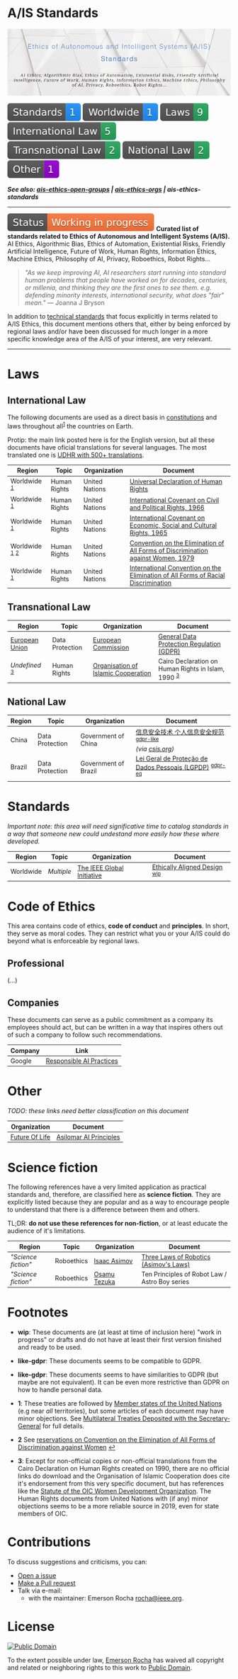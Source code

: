 # A/IS Standards

![Banner: Standards related to Ethics of Autonomous and Intelligent Systems (A/IS)](banner.png)

[![Standards Total](badges/standards-total.svg)](#standards) [![Sandards Worldwide](badges/standards-worldwide.svg)](#standards)
[![Laws](badges/laws-total.svg)](#laws) [![International Law](badges/international-law.svg)](#international-law)  [![Transnational Law](badges/transnational-law.svg)](#transnational-law)  [![National Law](badges/national-law.svg)](#national-law)
[![Other](badges/other-total.svg)](#other)

_**See also:
[ais-ethics-open-groups](https://github.com/fititnt/ais-ethics-open-groups) |
[ais-ethics-orgs](https://github.com/fititnt/ais-ethics-orgs) |
ais-ethics-standards**_

---

![Work in Progress](badges/status-work-in-progress.svg)  **Curated list of standards related to Ethics of Autonomous
and Intelligent Systems (A/IS).** AI Ethics, Algorithmic Bias, Ethics of
Automation, Existential Risks, Friendly Artificial Intelligence, Future of
Work, Human Rights, Information Ethics, Machine Ethics, Philosophy of AI,
Privacy, Roboethics, Robot Rights...

<!--
---

**TL;DR: if you are impatient, the documents you want with "everything" are on
[standards section](#standards) of this document.**

---
-->

> _"As we keep improving AI, AI researchers start running into standard human
problems that people have worked on for decades, centuries, or millenia, and
thinking they are the first ones to see them. e.g. defending minority
interests, international security, what does "fair" mean."_ — Joanna J Bryson

In addition to [technical standards](#standards) that focus explicitly in terms
related to A/IS Ethics, this document mentions others that, either by being
enforced by regional laws and/or have been discussed for much longer in a more
specific knowledge area of the A/IS of your interest, are very relevant.

<!--
Some very quick tips:

**aaaa**: aaaaa.

**bbb**: asdasdasd
-->

<!--
## Translations

- English (English): [fititnt/ais-ethics-standards](https://github.com/fititnt/ais-ethics-standards)
- Portuguese (Português): [fititnt/ais-ethics-standards-pt](https://github.com/fititnt/ais-ethics-standards-pt)

-->
---

# Laws
<!-- Standards enforced by law -->

## International Law

The following documents are used as a direct basis in [constitutions](https://en.wikipedia.org/wiki/List_of_national_constitutions)
and laws throughout all<sup>[1](#f1)</sup> the countries on Earth.

Protip:
the main link posted here is for the English version, but all these documents
have oficial translations for several languages. The most translated one
is [UDHR with 500+ translations](https://www.ohchr.org/EN/UDHR/Pages/SearchByLang.aspx).

| Region | Topic | Organization | Document |
| --- | --- | --- | --- |
| Worldwide <sup>[1](#f1)</sup> | Human Rights | United Nations | [Universal Declaration of Human Rights](https://www.ohchr.org/EN/UDHR/Pages/Language.aspx?LangID=eng) |
| Worldwide <sup>[1](#f1)</sup> | Human Rights | United Nations | [International Covenant on Civil and Political Rights, 1966](https://www.ohchr.org/Documents/ProfessionalInterest/ccpr.pdf) |
| Worldwide <sup>[1](#f1)</sup> | Human Rights | United Nations | [International Covenant on Economic, Social and Cultural Rights, 1965](http://www.ohchr.org/Documents/ProfessionalInterest/cescr.pdf) |
| Worldwide <sup>[1](#f1)</sup> <sup id="a2">[2](#f2)</sup> | Human Rights | United Nations | [Convention on the Elimination of All Forms of Discrimination against Women, 1979](http://www.un.org/womenwatch/daw/cedaw/cedaw.htm) |
| Worldwide <sup>[1](#f1)</sup> | Human Rights | United Nations | [International Convention on the Elimination of All Forms of Racial Discrimination](http://www.ohchr.org/Documents/ProfessionalInterest/cescr.pdf) |

## Transnational Law

| Region | Topic | Organization | Document |
| --- | --- | --- | --- |
| [European Union](https://en.wikipedia.org/wiki/Member_state_of_the_European_Union) | Data Protection | [European Commission](https://ec.europa.eu/) | [General Data Protection Regulation (GDPR)](https://eugdpr.org/) |
| _Undefined_ <sup>[3](#f3)</sup> | Human Rights | [Organisation of Islamic Cooperation](https://www.oic-oci.org/states/?lan=en) | Cairo Declaration on Human Rights in Islam, 1990 <sup>[3](#f3)</sup> |

## National Law

| Region | Topic | Organization | Document |
| --- | --- | --- | --- |
| China | Data Protection | Government of China | [信息安全技术 个人信息安全规范](https://www.tc260.org.cn/upload/2018-01-24/1516799764389090333.pdf) <sup>[gdpr-like](#gdpr-like)</sup> <br> _(via [csis.org](https://www.csis.org/analysis/chinas-emerging-data-privacy-system-and-gdpr))_|
| Brazil | Data Protection | Government of Brazil | [Lei Geral de Proteção de Dados Pessoais (LGPDP)](http://www.planalto.gov.br/ccivil_03/_Ato2015-2018/2018/Lei/L13709.htm) <sup>[gdpr-eq](#gdpr-eq)</sup> |

# Standards

_Important note: this area will need significative time to catalog standards
in a way that someone new could undestand more easily how these where developed._

| Region | Topic | Organization | Document |
| --- | --- | --- | --- |
| Worldwide | _Multiple_ | [The IEEE Global Initiative](https://ethicsinaction.ieee.org/) | [Ethically Aligned Design](https://standards.ieee.org/industry-connections/ec/auto-sys-form.html) <sup>[wip](#wip)</sup> |

# Code of Ethics
This area contains code of ethics, <strong id="code-of-conduct">code of conduct</strong> and <strong id="principles">principles</strong>.
In short, they serve as moral codes. They can restrict what you or your A/IS
could do beyond what is enforceable by regional laws.

## Professional

(...)

## Companies
These documents can serve as a public commitment as a company its employees
should act, but can be written in a way that inspires others out of such a
company to follow such recommendations.

| Company | Link |
| --- | --- |
| Google | [Responsible AI Practices](https://ai.google/education/responsible-ai-practices)

# Other

_TODO: these links need better classification on this document_

| Organization | Document |
| --- | --- |
| [Future Of Life](https://futureoflife.org/team/) | [Asilomar AI Principles](https://futureoflife.org/ai-principles/) |

# Science fiction

The following references have a very limited application as practical standards
and, therefore, are classified here as **science fiction**. They are explicitly
listed because they are popular and as a way to encourage people to understand
that there is a difference between them and others.

TL;DR: **do not use these references for non-fiction**, or at least educate the
audience of it's limitations.

| Region | Topic | Organization | Document |
| --- | --- | --- | --- |
| _"Science fiction"_ | Roboethics | [Isaac Asimov](https://en.wikipedia.org/wiki/Isaac_Asimov) | [Three Laws of Robotics (Asimov's Laws)](https://en.wikipedia.org/wiki/Three_Laws_of_Robotics) |
| _"Science fiction"_ | Roboethics | [Osamu Tezuka](https://en.wikipedia.org/wiki/Osamu_Tezuka) | Ten Principles of Robot Law / Astro Boy series |

<!--
Ten Principles of Robot Law / Astro Boy series, see https://akikok012um1.wordpress.com/japans-ten-principles-of-robot-law/
-->

# Footnotes

- <b id="wip">wip</b>: These documents are (at least at time of inclusion here) 
  "work in progress" or drafts and do not have at least their first version
  finished and ready to be used.
- <b id="gdpr-eq">like-gdpr</b>: These documents seems to be compatible to GDPR.
- <b id="gdpr-like">like-gdpr</b>: These documents seems to have similarities to
  GDPR (but maybe are not equivalent). It can be even more restrictive than
  GDPR on how to handle personal data.

- <b id="f1">1</b>: These treaties are followed by
[Member states of the United Nations](https://en.wikipedia.org/wiki/Member_states_of_the_United_Nations) (e.g near
_all_ territories), but some articles of each document may have minor objections.
See [Multilateral Treaties Deposited with the Secretary-General](https://treaties.un.org/Pages/ParticipationStatus.aspx?clang=_en)
for full details.

- <b id="f2">2</b> See [reservations on Convention on the Elimination of All Forms of Discrimination against Women](https://treaties.un.org/Pages/ViewDetails.aspx?src=IND&mtdsg_no=IV-8&chapter=4&clang=_en) [↩](#a2)

- <b id="f3">3</b>: Except for non-official copies or non-official
translations from the Cairo Declaration on Human Rights created on 1990, there
are no official links do download and the Organisation of Islamic Cooperation
does cite it's endorsement from this very specific document, but has references
like the [Statute of the OIC Women Development Organization](http://ww1.oic-oci.org/english/convenion/Statue_of_the_oic_women_development_org_en.pdf).
The Human Rights documents from United Nations with (if any) minor objections
seems to be a more reliable source in 2019, even for state members of OIC.

<!--
https://www.oic-oci.org/page/?p_id=40&p_ref=16&lan=en
http://ww1.oic-oci.org/english/convenion/Rights%20of%20the%20Child%20In%20Islam%20E.pdf

!!! https://www.brookings.edu/opinions/its-time-to-revise-the-cairo-declaration-of-human-rights-in-islam/ !!!

http://ww1.oic-oci.org/english/convenion/Statue_of_the_oic_women_development_org_en.pdf
->

<!--
https://www.csis.org/analysis/new-china-data-privacy-standard-looks-more-far-reaching-gdpr

-->


<!--
<sup id="a1">[1](#f1)</sup>
<b id="f1">1</b> Footnote content here. [↩](#a1)
-->


# Contributions
To discuss suggestions and criticisms, you can:

- [Open a issue](https://help.github.com/articles/creating-an-issue/)
- [Make a Pull request](https://help.github.com/articles/about-pull-requests/)
- Talk via e-mail:
  - with the maintainer: Emerson Rocha <rocha@ieee.org>.

<!--
Note: this work is under [Public Domain](UNLICENSE), so translations &
adaptations are OK.
-->

# License

<!--
  NOTE: You, as translator or as creator of a derivated work can change the
        License to something different from Public Domain or even remove
        the name from Emerson Rocha.
-->

[![Public Domain](https://i.creativecommons.org/p/zero/1.0/88x31.png)](UNLICENSE)

To the extent possible under law, [Emerson Rocha](https://github.com/fititnt)
has waived all copyright and related or neighboring rights to this work to
[Public Domain](UNLICENSE).